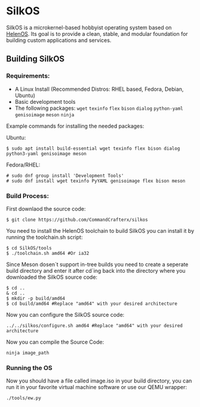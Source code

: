 # SilkOS

SilkOS is a microkernel-based hobbyist operating system based on [HelenOS](https://www.helenos.org/). Its goal is to provide a clean, stable, and modular foundation for building custom applications and services.

## Building SilkOS

### Requirements:
- A Linux Install (Recommended Distros: RHEL based, Fedora, Debian, Ubuntu)
- Basic development tools
- The following packages: `wget` `texinfo` `flex` `bison` `dialog` `python-yaml` `genisoimage` `meson` `ninja`

Example commands for installing the needed packages:

Ubuntu:
```
$ sudo apt install build-essential wget texinfo flex bison dialog python3-yaml genisoimage meson
```

Fedora/RHEL:
```
# sudo dnf group install 'Development Tools'
# sudo dnf install wget texinfo PyYAML genisoimage flex bison meson 
```

### Build Process:
First downlaod the source code:
```
$ git clone https://github.com/CommandCrafterx/silkos
```
You need to install the HelenOS toolchain to build SilkOS you can install it by running the toolchain.sh script:
```
$ cd SilkOS/tools
$ ./toolchain.sh amd64 #Or ia32
```
Since Meson dosen´t support in-tree builds you need to create a seperate build directory and enter it after cd´ing back into the directory where you downloaded the SilkOS source code:
```
$ cd ..
& cd ..
$ mkdir -p build/amd64
$ cd build/amd64 #Replace "amd64" with your desired architecture
```
Now you can configure the SilkOS source code:
```
../../silkos/configure.sh amd64 #Replace "amd64" with your desired architecture
```
Now you can compile the Source Code:
```
ninja image_path
```
### Running the OS
Now you should have a file called image.iso in your build directory, you can run it in your favorite virtual machine software or use our QEMU wrapper:
```
./tools/ew.py
```
